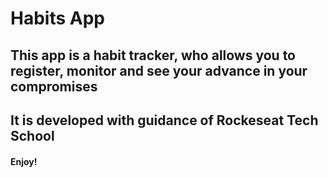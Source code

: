 # Habits App #

## This app is a habit tracker, who allows you to register, monitor and see your advance in your compromises ##

## It is developed with guidance of Rockeseat Tech School ##

#### Enjoy! ####